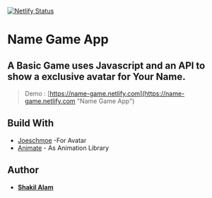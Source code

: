 [![Netlify Status](https://api.netlify.com/api/v1/badges/10192cac-b77a-4cde-9c92-e6a8806cacaf/deploy-status)](https://app.netlify.com/sites/name-game/deploys)
# Name Game App
## A Basic Game uses Javascript and an API to show a exclusive avatar for Your Name.

>Demo : [https://name-game.netlify.com](https://name-game.netlify.com "Name Game App")

## Build With

- [Joeschmoe](http://joeschmoe.io) -For Avatar
- [Animate](https://daneden.github.io/animate.css/) - As Animation Library

## Author

- **[Shakil Alam](https://github.com/itxshakiil)**
